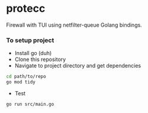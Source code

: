 # protecc
Firewall with TUI using netfilter-queue Golang bindings.

### To setup project
- Install go (duh)
- Clone this repository
- Navigate to project directory and get dependencies
```bash
cd path/to/repo
go mod tidy
```
- Test
```bash 
go run src/main.go
```